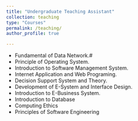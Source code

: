 ```yaml
---
title: "Undergraduate Teaching Assistant"
collection: teaching
type: "Courses"
permalink: /teaching/
author_profile: true

---
```



- Fundamental of Data Network.#
- Principle of Operating System.
- Introduction to Software Management System.
- Internet Application and Web Programing.
- Decision Support System and Theory.
- Development of E-System and Interface Design.
- Introduction to E-Business System.
- Introduction to Database
- Computing Ethics
- Principles of Software Engineering

